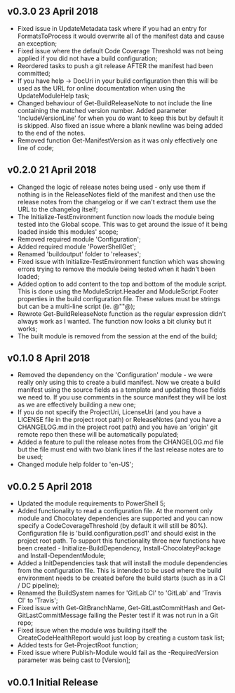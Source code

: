 ## v0.3.0 23 April 2018
* Fixed issue in UpdateMetadata task where if you had an entry for FormatsToProcess it would overwrite all of the manifest data and cause an exception;
* Fixed issue where the default Code Coverage Threshold was not being applied if you did not have a build configuration;
* Reordered tasks to push a git release AFTER the manifest had been committed;
* If you have help -> DocUri in your build configuration then this will be used as the URL for online documentation when using the UpdateModuleHelp task;
* Changed behaviour of Get-BuildReleaseNote to not include the line containing the matched version number. Added parameter 'IncludeVersionLine' for when you do want to keep this but by default it is skipped. Also fixed an issue where a blank newline was being added to the end of the notes.
* Removed function Get-ManifestVersion as it was only effectively one line of code;

## v0.2.0 21 April 2018
* Changed the logic of release notes being used - only use them if nothing is in the ReleaseNotes field of the manifest and then use the release notes from the changelog or if we can't extract them use the URL to the changelog itself;
* The Initialize-TestEnvironment function now loads the module being tested into the Global scope. This was to get around the issue of it being loaded inside this modules' scope;
* Removed required module 'Configuration';
* Added required module 'PowerShellGet';
* Renamed 'buildoutput' folder to 'releases';
* Fixed issue with Initialize-TestEnvironment function which was showing errors trying to remove the module being tested when it hadn't been loaded;
* Added option to add content to the top and bottom of the module script. This is done using the ModuleScript.Header and ModuleScript.Footer properties in the build configuration file. These values must be strings but can be a multi-line script (ie. @"<CONTENT>"@);
* Rewrote Get-BuildReleaseNote function as the regular expression didn't always work as I wanted. The function now looks a bit clunky but it works;
* The built module is removed from the session at the end of the build; 

## v0.1.0 8 April 2018
* Removed the dependency on the 'Configuration' module - we were really only using this to create a build manifest. Now we create a build manifest using the source fields as a template and updating those fields we need to. If you use comments in the source manifest they will be lost as we are effectively building a new one;
* If you do not specify the ProjectUri, LicenseUri (and you have a LICENSE file in the project root path) or ReleaseNotes (and you have a CHANGELOG.md in the project root path) and you have an 'origin' git remote repo then these will be automatically populated;
* Added a feature to pull the release notes from the CHANGELOG.md file but the file must end with two blank lines if the last release notes are to be used;
* Changed module help folder to 'en-US';

## v0.0.2 5 April 2018
* Updated the module requirements to PowerShell 5;
* Added functionality to read a configuration file. At the moment only module and Chocolatey dependencies are supported and you can now specify a CodeCoverageThreshold (by default it will still be 80%). Configuration file is 'build.configuration.psd1' and should exist in the project root path. To support this functionality three new functions have been created - Initialize-BuildDependency, Install-ChocolateyPackage and Install-DependentModule;
* Added a InitDependencies task that will install the module dependencies from the configuration file. This is intended to be used where the build environment needs to be created before the build starts (such as in a CI / DC pipeline);
* Renamed the BuildSystem names for 'GitLab CI' to 'GitLab' and 'Travis CI' to 'Travis';
* Fixed issue with Get-GitBranchName, Get-GitLastCommitHash and Get-GitLastCommitMessage failing the Pester test if it was not run in a Git repo;
* Fixed issue when the module was building itself the CreateCodeHealthReport would just loop by creating a custom task list;
* Added tests for Get-ProjectRoot function;
* Fixed issue where Publish-Module would fail as the -RequiredVersion parameter was being cast to [Version];

## v0.0.1 Initial Release